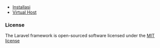 - [Installasi](https://github.com/clusteramaryllis/erars/blob/master/INSTALLATION.md)
- [Virtual Host](https://github.com/clusteramaryllis/erars/blob/master/VHOST.md)

### License

The Laravel framework is open-sourced software licensed under the [MIT license](http://opensource.org/licenses/MIT)

